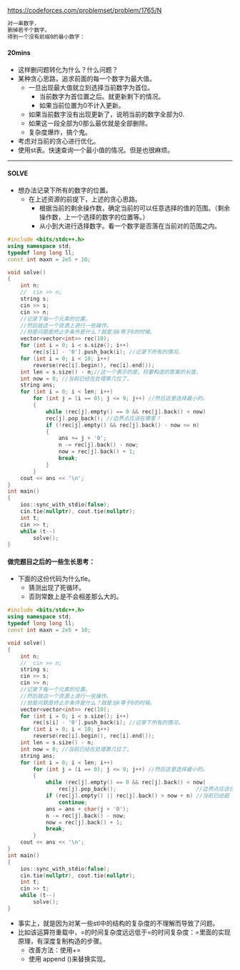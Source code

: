 https://codeforces.com/problemset/problem/1765/N

```txt
对一串数字，
删掉若干个数字。
得到一个没有前缀0的最小数字：
```

#### 20mins

- 这样删问题转化为什么？什么问题？
- 某种贪心思路，追求前面的每一个数字为最大值。
  - 一旦出现最大值就立刻选择当前数字为首位。
    - 当前数字为首位置之后。就更新剩下的情况。
    - 如果当前位置为0不计入更新。
  - 如果当前数字没有出现更新了，说明当前的数字全部为0.
  - 如果这一段全部为0那么最优就是全部删除。
  - 复杂度爆炸，搞个鬼。
- 考虑对当前的贪心进行优化。
- 使用st表。快速查询一个最小值的情况。但是也很麻烦。

------

#### SOLVE

- 想办法记录下所有的数字的位置。
  - 在上述资源的前提下，上述的贪心思路。
    - 根据当前的剩余操作数，确定当前的可以任意选择的值的范围。（剩余操作数，上一个选择的数字的位置等。）
    - 从小到大进行选择数字。看一个数字是否落在当前对的范围之内。


```cpp
#include <bits/stdc++.h>
using namespace std;
typedef long long ll;
const int maxn = 2e5 + 10;

void solve()
{
    int n;
    //  cin >> n;
    string s;
    cin >> s;
    cin >> n;
    //记录下每一个元素的位置。
    //然后就这一个资源上进行一些操作。
    //但是问题是终止步条件是什么？就是当k等于0的时候。
    vector<vector<int>> rec(10);
    for (int i = 0; i < s.size(); i++)
        rec[s[i] - '0'].push_back(i); //记录下所有的情况。
    for (int i = 0; i < 10; i++)
        reverse(rec[i].begin(), rec[i].end());
    int len = s.size() - n;//这一个表示的是，将要构造的答案的长度。
    int now = 0; //当前已经在处理第几位了。
    string ans;
    for (int i = 0; i < len; i++)
        for (int j = (i == 0); j <= 9; j++) //然后这里选择最小的。
        {
            while (rec[j].empty() == 0 && rec[j].back() < now)
            rec[j].pop_back(); //边界点应该在哪里？
            if (!rec[j].empty() && rec[j].back() - now <= n)
            {
                ans += j + '0';
                n -= rec[j].back() - now;
                now = rec[j].back() + 1;
                break;
            }
        }
    cout << ans << '\n';
}
int main()
{
    ios::sync_with_stdio(false);
    cin.tie(nullptr), cout.tie(nullptr);
    int t;
    cin >> t;
    while (t--)
        solve();
}
```

#### 做完题目之后的一些生长思考：

- 下面的这份代码为什么tle。
  - 猜测出现了死循环。
  - 否则常数上是不会相差那么大的。

```cpp
#include <bits/stdc++.h>
using namespace std;
typedef long long ll;
const int maxn = 2e5 + 10;

void solve()
{
    int n;
    //  cin >> n;
    string s;
    cin >> s;
    cin >> n;
    //记录下每一个元素的位置。
    //然后就这一个资源上进行一些操作。
    //但是问题是终止步条件是什么？就是当k等于0的时候。
    vector<vector<int>> rec(10);
    for (int i = 0; i < s.size(); i++)
        rec[s[i] - '0'].push_back(i); //记录下所有的情况。
    for (int i = 0; i < 10; i++)
        reverse(rec[i].begin(), rec[i].end());
    int len = s.size() - n;
    int now = 0; //当前已经在处理第几位了。
    string ans;
    for (int i = 0; i < len; i++)
        for (int j = (i == 0); j <= 9; j++) //然后这里选择最小的。
        {
            while (rec[j].empty() == 0 && rec[j].back() < now)
                rec[j].pop_back();                         //边界点应该在哪里？
            if (rec[j].empty() || rec[j].back() > now + n) //当前已经超 界限;
                continue;
            ans = ans + char(j + '0');
            n -= rec[j].back() - now;
            now = rec[j].back() + 1;
            break;
        }
    cout << ans << '\n';
}
int main()
{
    ios::sync_with_stdio(false);
    cin.tie(nullptr), cout.tie(nullptr);
    int t;
    cin >> t;
    while (t--)
        solve();
}
```

- 事实上，就是因为对某一些stl中的结构的复杂度的不理解而导致了问题。
- 比如该运算符重载中，=的时间复杂度远远低于=的时间复杂度：=里面的实现原理，有深度复制构造的步骤。
  - 改善方法：使用+=
  - 使用 append ()来替换实现。



